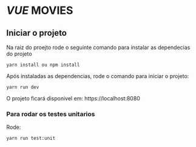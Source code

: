 # _VUE_ MOVIES

## Iniciar o projeto
Na raiz do proejto rode o seguinte comando para instalar as dependecias do projeto
```
yarn install ou npm install
```

Após instaladas as dependencias, rode o comando para iniciar o projeto:
```
yarn run dev
```
O projeto ficará disponivel em: https://localhost:8080


### Para rodar os testes unitarios
Rode:
```
yarn run test:unit
```
